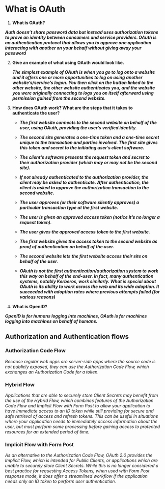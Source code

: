 # What is OAuth

1. **What is OAuth?**

***Auth doesn’t share password data but instead uses authorization tokens to prove an identity between consumers and service providers. OAuth is an authentication protocol that allows you to approve one application interacting with another on your behalf without giving away your password***

2. **Give an example of what using OAuth would look like.**

    ***The simplest example of OAuth is when you go to log onto a website and it offers one or more opportunities to log on using another website’s/service’s logon. You then click on the button linked to the other website, the other website authenticates you, and the website you were originally connecting to logs you on itself afterward using permission gained from the second website.***

 3. **How does OAuth work? What are the steps that it takes to authenticate the user?**

    - ***The first website connects to the second website on behalf of the user, using OAuth, providing the user’s verified identity.***

    - ***The second site generates a one-time token and a one-time secret unique to the transaction and parties involved. The first site gives this token and secret to the initiating user’s client software.***

    - ***The client’s software presents the request token and secret to their authorization provider (which may or may not be the second site).***

    - ***If not already authenticated to the authorization provider, the client may be asked to authenticate. After authentication, the client is asked to approve the authorization transaction to the second website.***

    - ***The user approves (or their software silently approves) a particular transaction type at the first website.***

    - ***The user is given an approved access token (notice it’s no longer a request token).***

    - ***The user gives the approved access token to the first website.***

    - ***The first website gives the access token to the second website as proof of authentication on behalf of the user.***

    - ***The second website lets the first website access their site on behalf of the user.***


    - ***OAuth is not the first authentication/authorization system to work this way on behalf of the end-user. In fact, many authentication systems, notably Kerberos, work similarly. What is special about OAuth is its ability to work across the web and its wide adoption. It succeeded with adoption rates where previous attempts failed (for various reasons)***  


4. **What is OpenID?**

***OpenID is for humans logging into machines, OAuth is for machines logging into machines on behalf of humans.***



## Authorization and Authentication flows


### Authorization Code Flow


*Because regular web apps are server-side apps where the source code is not publicly exposed, they can use the Authorization Code Flow, which exchanges an Authorization Code for a token.*


### Hybrid Flow


*Applications that are able to securely store Client Secrets may benefit from the use of the Hybrid Flow, which combines features of the Authorization Code Flow and Implicit Flow with Form Post to allow your application to have immediate access to an ID token while still providing for secure and safe retrieval of access and refresh tokens. This can be useful in situations where your application needs to immediately access information about the user, but must perform some processing before gaining access to protected resources for an extended period of time.*


### Implicit Flow with Form Post


*As an alternative to the Authorization Code Flow, OAuth 2.0 provides the Implicit Flow, which is intended for Public Clients, or applications which are unable to securely store Client Secrets. While this is no longer considered a best practice for requesting Access Tokens, when used with Form Post response mode, it does offer a streamlined workflow if the application needs only an ID token to perform user authentication.*          
